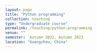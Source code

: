 ```yaml
---
layout: page
title: "Python programming"
collection: teaching
type: "Undergraduate course"
permalink: /teaching/python-programming
venue: ""
semester:  Autumn 2022, Autumn 2023
location: "Guangzhou, China"
---
```


